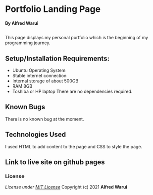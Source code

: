 # Portfolio Landing Page
#### By **Alfred Warui**
## 
This page displays my personal portfolio which is the beginning of my programming journey.
## Setup/Installation Requirements:
* Ubuntu Operating System
* Stable internet connection
* Internal storage of about 500GB
* RAM 8GB 
* Toshiba or HP laptop
There are no dependencies required.
## Known Bugs
There is no known bug at the moment.
## Technologies Used
I used HTML to add content to the page and CSS to style the page.
## Link to live site on github pages

### License
*License under [MIT License](LICENSE)*
Copyright (c) 2021 **Alfred Warui**
